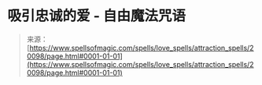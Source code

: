 <!--yml

类别：未分类

日期：2024年06月12日 19:02:37

-->

# 吸引忠诚的爱 - 自由魔法咒语

> 来源：[https://www.spellsofmagic.com/spells/love_spells/attraction_spells/20098/page.html#0001-01-01](https://www.spellsofmagic.com/spells/love_spells/attraction_spells/20098/page.html#0001-01-01)
